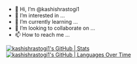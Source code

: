 - 👋 Hi, I’m @kashishrastogi1
- 👀 I’m interested in ...
- 🌱 I’m currently learning ...
- 💞️ I’m looking to collaborate on ...
- 📫 How to reach me ...

[![kashishrastogi1's GitHub | Stats](https://stats.quine.sh/kashishrastogi1/github?theme=dark)](https://quine.sh?utm_source=widgets&utm_campaign=kashishrastogi1)
[![kashishrastogi1's GitHub | Languages Over Time](https://stats.quine.sh/kashishrastogi1/languages-over-time?theme=dark)](https://quine.sh?utm_source=widgets&utm_campaign=kashishrastogi1)

<!---
kashishrastogi1/kashishrastogi1 is a ✨ special ✨ repository because its `README.md` (this file) appears on your GitHub profile.
You can click the Preview link to take a look at your changes.
--->
